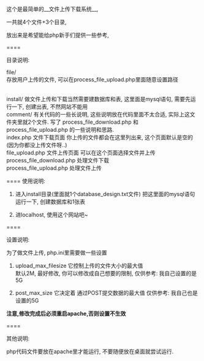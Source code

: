 ﻿
这个是最简单的__文件上传下载系统__,  

一共就4个文件+3个目录,  

放出来是希望能给php新手们提供一些参考,  



====

目录说明:  


file/   
存放用户上传的文件, 可以在process_file_upload.php里面随意设置路径  

<br>
install/
做文件上传和下载当然需要建数据库和表, 这里面是mysql语句,   
需要先运行一下, 创建出表, 不然网站不能用  

<br>
comment/
有关代码的一些长说明, 这些说明放在代码里面不太合适, 实际上这文件夹里就2个文件.
写了 process_file_download.php 和 process_file_upload.php 的一些说明和思路.

<br>
index.php          
文件下载页面  
你上传的文件都会在这里列出来, 这个页面默认是空的(因为你都没上传文件呀..)

<br>
file_upload.php    
文件上传页面  
可以在这个页面选择文件并上传

<br>
process_file_download.php   
处理文件下载

<br>
process_file_upload.php     
处理文件上传




====
使用说明:

1. 进入install目录(里面就1个database_design.txt文件)
	把这里面的mysql语句运行一下, 创建数据库和1张表

2. 进localhost, 使用这个网站吧~




====

设置说明:

为了做文件上传, php.ini里需要做一些设置

1. upload_max_filesize 
它控制上传的文件大小的最大值  
默认2M, 最好修改, 你可以修改成自己想要的限制, 
仅供参考: 我自己设置的是5G  


2. post_max_size 
它决定着 通过POST提交数据的最大值
仅供参考: 我自己也是设置的5G



__注意,修改完成后必须重启apache,否则设置不生效__



====

其他说明:

php代码文件要放在apache里才能运行, 不要随便放在桌面就尝试运行.





